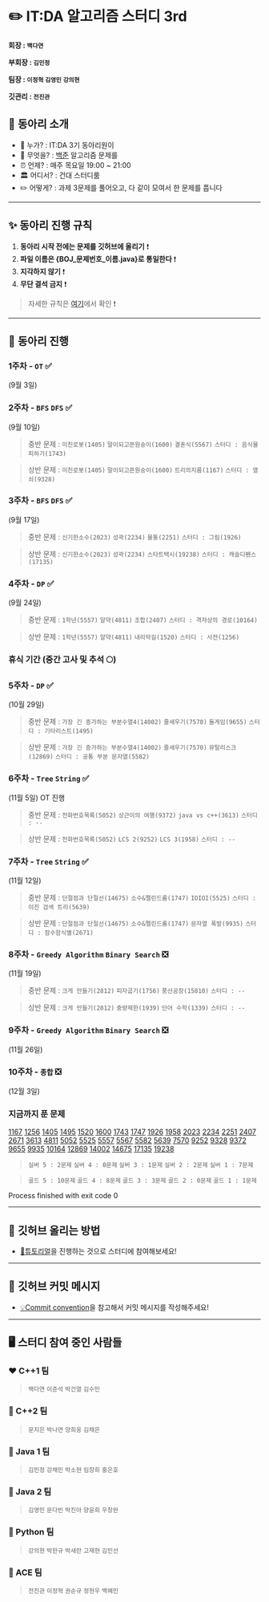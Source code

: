 ✏️ IT:DA 알고리즘 스터디 3rd
====================================

**회장 : `백다연`**

**부회장 : `김민정`**

**팀장 : `이정혁` `김영민` `강의현`**

**깃관리 : `전진관`**




## 🎯 동아리 소개

-	💁 누가? : IT:DA 3기 동아리원이
-	🐍 무엇을? : [백준](https://www.acmicpc.net/) 알고리즘 문제를
-	⏰ 언제? : 매주 목요일 19:00 ~ 21:00 
-   🏛 어디서? : 건대 스터디룸
-	✏️ 어떻게? : 과제 3문제를 풀어오고, 다 같이 모여서 한 문제를 풉니다 

---

## ✨ 동아리 진행 규칙

1. **동아리 시작 전에는 문제를 깃허브에 올리기** ❗️
2. **파일 이름은 {BOJ_문제번호_이름.java}로 통일한다** ❗️
3. **지각하지 않기** ❗️
4. **무단 결석 금지** ❗️
    
> 자세한 규칙은 [여기](files/markdown/rules.md)에서 확인 ❗️


---


## 📅 동아리 진행

### 1주차 - **`OT`**  ✅

(9월 3일)

### 2주차 - **`BFS` `DFS`** ✅

(9월 10일) 

> 중반 문제 : `미친로봇(1405)` `말이되고픈원숭이(1600)` `결혼식(5567)` `스터디 : 음식물피하기(1743)`

> 상반 문제 : `미친로봇(1405)` `말이되고픈원숭이(1600)` `트리의지름(1167)` `스터디 : 열쇠(9328)` 

### 3주차 - **`BFS` `DFS`** ✅

(9월 17일) 

> 중반 문제 : `신기한소수(2023)` `성곽(2234)` `물통(2251)` `스터디 : 그림(1926)`

> 상반 문제 : `신기한소수(2023)` `성곽(2234)` `스타트택시(19238)` `스터디 : 캐슬디펜스(17135)`

### 4주차 - **`DP`** ✅

(9월 24일) 

> 중반 문제 : `1학년(5557)` `알약(4811)` `조합(2407)` `스터디 : 격자상의 경로(10164)`

> 상반 문제 : `1학년(5557)` `알약(4811)` `내리막길(1520)` `스터디 : 사전(1256)`

### 휴식 기간 (중간 고사 및 추석 🌕) 

### 5주차 - **`DP`** ✅

(10월 29일) 

> 중반 문제 : `가장 긴 증가하는 부분수열4(14002)` `줄세우기(7570)` `돌게임(9655)` `스터디 : 기타리스트(1495)`

> 상반 문제 : `가장 긴 증가하는 부분수열4(14002)` `줄세우기(7570)` `뮤탈리스크(12869)` `스터디 : 공통 부분 문자열(5582)`

### 6주차 - **`Tree` `String`** ✅

(11월 5일) OT 진행


> 중반 문제 : `전화번호목록(5052)` `상근이의 여행(9372)` `java vs c++(3613)` `스터디 : --`

> 상반 문제 : `전화번호목록(5052)` `LCS 2(9252)` `LCS 3(1958)` `스터디 : --`


### 7주차 - **`Tree` `String`** ✅

(11월 12일) 

> 중반 문제 : `단절점과 단절선(14675)` `소수&펠린드롬(1747)` `IOIOI(5525)` `스터디 : 이진 검색 트리(5639)`

> 상반 문제 : `단절점과 단절선(14675)` `소수&펠린드롬(1747)` `문자열 폭발(9935)` `스터디 : 잠수함식별(2671)`
 
### 8주차 - **`Greedy Algorithm` `Binary Search`** ❎

(11월 19일)

> 중반 문제 : `크게 만들기(2812)` `피자굽기(1756)` `풍선공장(15810)` `스터디 : --`

> 상반 문제 : `크게 만들기(2812)` `중량제한(1939)` `단어 수학(1339)` `스터디 : --`


### 9주차 - **`Greedy Algorithm` `Binary Search`** ❎

 (11월 26일)

### 10주차 - **`종합`** ❎

(12월 3일) 


### 지금까지 푼 문제 

[1167](https://www.acmicpc.net/problem/1167)
[1256](https://www.acmicpc.net/problem/1256)
[1405](https://www.acmicpc.net/problem/1405)
[1495](https://www.acmicpc.net/problem/1495)
[1520](https://www.acmicpc.net/problem/1520)
[1600](https://www.acmicpc.net/problem/1600)
[1743](https://www.acmicpc.net/problem/1743)
[1747](https://www.acmicpc.net/problem/1747)
[1926](https://www.acmicpc.net/problem/1926)
[1958](https://www.acmicpc.net/problem/1958)
[2023](https://www.acmicpc.net/problem/2023)
[2234](https://www.acmicpc.net/problem/2234)
[2251](https://www.acmicpc.net/problem/2251)
[2407](https://www.acmicpc.net/problem/2407)
[2671](https://www.acmicpc.net/problem/2671)
[3613](https://www.acmicpc.net/problem/3613)
[4811](https://www.acmicpc.net/problem/4811)
[5052](https://www.acmicpc.net/problem/5052)
[5525](https://www.acmicpc.net/problem/5525)
[5557](https://www.acmicpc.net/problem/5557)
[5567](https://www.acmicpc.net/problem/5567)
[5582](https://www.acmicpc.net/problem/5582)
[5639](https://www.acmicpc.net/problem/5639)
[7570](https://www.acmicpc.net/problem/7570)
[9252](https://www.acmicpc.net/problem/9252)
[9328](https://www.acmicpc.net/problem/9328)
[9372](https://www.acmicpc.net/problem/9372)
[9655](https://www.acmicpc.net/problem/9655)
[9935](https://www.acmicpc.net/problem/9935)
[10164](https://www.acmicpc.net/problem/10164)
[12869](https://www.acmicpc.net/problem/12869)
[14002](https://www.acmicpc.net/problem/14002)
[14675](https://www.acmicpc.net/problem/14675)
[17135](https://www.acmicpc.net/problem/17135)
[19238](https://www.acmicpc.net/problem/19238)

> `실버 5 : 2문제` `실버 4 : 0문제` `실버 3 : 1문제` `실버 2 : 2문제` `실버 1 : 7문제`

> `골드 5 : 10문제` `골드 4 : 8문제` `골드 3 : 3문제` `골드 2 : 0문제` `골드 1 : 1문제`


Process finished with exit code 0

---


## 🙋 깃허브 올리는 방법

- [🐣튜토리얼](files/markdown/tutorial.md)을 진행하는 것으로 스터디에 참여해보세요!


--- 

## 📨 깃허브 커밋 메시지 

- [💡Commit convention](files/markdown/commitMessage.md)을 참고해서 커밋 메시지를 작성해주세요!


---

## 🖥 스터디 참여 중인 사람들

### ❤️ C++1 팀

> `백다연` `이준석` `박건열` `김수민`

### 🧡 C++2 팀

> `문지은` `박나연` `양희웅` `김채은`

### 💛 Java 1 팀

> `김민정` `강채민` `박소현` `임창희` `홍은호`

### 💚 Java 2 팀

> `김영민` `문다빈` `박진아` `양윤희` `우창완` 

### 💙 Python 팀

> `강의현` `박한규` `박새란` `고재현` `김민선`

### 💜 ACE 팀

> `전진관` `이정혁` `권순규` `정현우` `백혜민`



